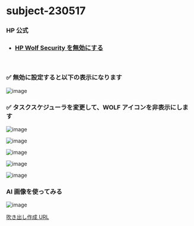 # subject-230517

### HP 公式
  - ### [HP Wolf Security を無効にする](https://jp.ext.hp.com/v-ivr/common/software/faq/06/)

<br>

### ✅ 無効に設定すると以下の表示になります

![image](https://github.com/winofsql/subject-230517/assets/1501327/eed2196c-aed1-4a84-bed5-7b923af54fe0)

### ✅ タスクスケジューラを変更して、WOLF アイコンを非表示にします

![image](https://github.com/winofsql/subject-230517/assets/1501327/34564879-7987-491c-944d-25f1e2c2f833)

![image](https://github.com/winofsql/subject-230517/assets/1501327/3402327a-4c52-40b6-88ea-7d3cab9a154f)

![image](https://github.com/winofsql/subject-230517/assets/1501327/ae99b621-2265-4bbd-b63d-aca7c4ffafad)

![image](https://github.com/winofsql/subject-230517/assets/1501327/64a90d1f-6a5f-4c6e-ad9c-6ad5ed03b552)

![image](https://github.com/winofsql/subject-230517/assets/1501327/2e6dcfac-884a-4972-b016-16e9aece2629)

### AI 画像を使ってみる

![image](https://github.com/winofsql/subject-230517/assets/1501327/2e4f0912-db00-4d1f-a09d-4b7288eac8ae)

[吹き出し作成 URL](https://winofsql.jp/sozai/balloon_gen.php?s=33&rt=0&cr=16&gl=1&g2=0&w=466&tx=%E7%B7%A8%E9%9B%86%E3%81%8B%E3%82%89%0D%0A%E6%88%BB%E3%81%A3%E3%81%A6%E6%9D%A5%E3%81%9F%E3%82%89%0D%0A%EF%BC%AF%EF%BC%AB&sd=1&sh=0&sc=000000&tc=F05316&ta=3&mc=000000&mw=1&font=keifont&h=160&bc=FFFFFF&bw=4&bb=000000&bg=none&g=0&kp=1&kl=100&ka=3&url=http%3A%2F%2Flightbox.on.coocan.jp%2Fphp%2Fmg%2Fmicon.php%3Fimg%3D2023-03-29-4.jpg%26c%3DFFFFFF%26w%3D557&urlx=152&urly=176)
